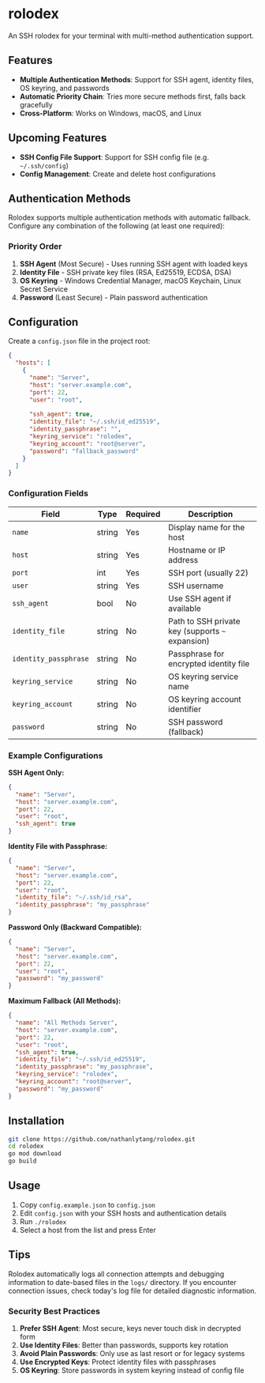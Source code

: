 # rolodex
An SSH rolodex for your terminal with multi-method authentication support.

## Features

- **Multiple Authentication Methods**: Support for SSH agent, identity files, OS keyring, and passwords
- **Automatic Priority Chain**: Tries more secure methods first, falls back gracefully
- **Cross-Platform**: Works on Windows, macOS, and Linux

## Upcoming Features
- **SSH Config File Support**: Support for SSH config file (e.g. `~/.ssh/config`)
- **Config Management**: Create and delete host configurations

## Authentication Methods

Rolodex supports multiple authentication methods with automatic fallback.  Configure any combination of the following (at least one required):

### Priority Order

1. **SSH Agent** (Most Secure) - Uses running SSH agent with loaded keys
2. **Identity File** - SSH private key files (RSA, Ed25519, ECDSA, DSA)
3. **OS Keyring** - Windows Credential Manager, macOS Keychain, Linux Secret Service
4. **Password** (Least Secure) - Plain password authentication

## Configuration

Create a `config.json` file in the project root:

```json
{
  "hosts": [
    {
      "name": "Server",
      "host": "server.example.com",
      "port": 22,
      "user": "root",
      
      "ssh_agent": true,
      "identity_file": "~/.ssh/id_ed25519",
      "identity_passphrase": "",
      "keyring_service": "rolodex",
      "keyring_account": "root@server",
      "password": "fallback_password"
    }
  ]
}
```

### Configuration Fields

| Field | Type | Required | Description |
|-------|------|----------|-------------|
| `name` | string | Yes | Display name for the host |
| `host` | string | Yes | Hostname or IP address |
| `port` | int | Yes | SSH port (usually 22) |
| `user` | string | Yes | SSH username |
| `ssh_agent` | bool | No | Use SSH agent if available |
| `identity_file` | string | No | Path to SSH private key (supports `~` expansion) |
| `identity_passphrase` | string | No | Passphrase for encrypted identity file |
| `keyring_service` | string | No | OS keyring service name |
| `keyring_account` | string | No | OS keyring account identifier |
| `password` | string | No | SSH password (fallback) |

### Example Configurations

**SSH Agent Only:**
```json
{
  "name": "Server",
  "host": "server.example.com",
  "port": 22,
  "user": "root",
  "ssh_agent": true
}
```

**Identity File with Passphrase:**
```json
{
  "name": "Server",
  "host": "server.example.com",
  "port": 22,
  "user": "root",
  "identity_file": "~/.ssh/id_rsa",
  "identity_passphrase": "my_passphrase"
}
```

**Password Only (Backward Compatible):**
```json
{
  "name": "Server",
  "host": "server.example.com",
  "port": 22,
  "user": "root",
  "password": "my_password"
}
```

**Maximum Fallback (All Methods):**
```json
{
  "name": "All Methods Server",
  "host": "server.example.com",
  "port": 22,
  "user": "root",
  "ssh_agent": true,
  "identity_file": "~/.ssh/id_ed25519",
  "identity_passphrase": "my_passphrase",
  "keyring_service": "rolodex",
  "keyring_account": "root@server",
  "password": "my_password"
}
```

## Installation

```bash
git clone https://github.com/nathanlytang/rolodex.git
cd rolodex
go mod download
go build
```

## Usage

1. Copy `config.example.json` to `config.json`
2. Edit `config.json` with your SSH hosts and authentication details
3. Run `./rolodex`
4. Select a host from the list and press Enter

## Tips

Rolodex automatically logs all connection attempts and debugging information to date-based files in the `logs/` directory.  If you encounter connection issues, check today's log file for detailed diagnostic information.

### Security Best Practices

1. **Prefer SSH Agent**: Most secure, keys never touch disk in decrypted form
2. **Use Identity Files**: Better than passwords, supports key rotation
3. **Avoid Plain Passwords**: Only use as last resort or for legacy systems
4. **Use Encrypted Keys**: Protect identity files with passphrases
5. **OS Keyring**: Store passwords in system keyring instead of config file
